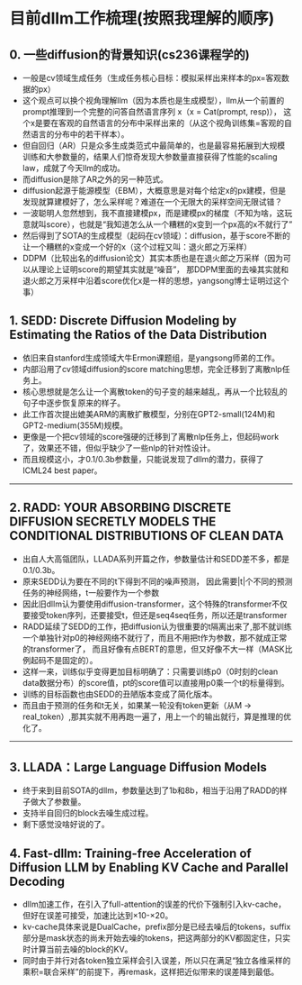 # 目前dllm工作梳理(按照我理解的顺序)

## 0. 一些diffusion的背景知识(cs236课程学的)

- 一般是cv领域生成任务（生成任务核心目标：模拟采样出来样本的px=客观数据的px）
- 这个观点可以换个视角理解llm（因为本质也是生成模型），llm从一个前置的prompt推理到一个完整的问答自然语言序列 x（x = Cat(prompt, resp)），
这个x是要在客观的自然语言的分布中采样出来的（从这个视角训练集=客观的自然语言的分布中的若干样本）。
- 但自回归（AR）只是众多生成类范式中最简单的，也是最容易拓展到大规模训练和大参数量的，结果人们惊奇发现大参数量直接获得了性能的scaling law，成就了今天llm的成功。
- 而diffusion是除了AR之外的另一种范式。
- diffusion起源于能源模型（EBM），大概意思是对每个给定x的px建模，但是发现就算建模好了，怎么采样呢？难道在一个无限大的采样空间无限试错？
- 一波聪明人忽然想到，我不直接建模px，而是建模px的梯度（不知为啥，这玩意就叫score），也就是“我知道怎么从一个糟糕的x变到一个px高的x不就行了”
- 然后得到了SOTA的生成模型（起码在cv领域）：diffusion，基于score不断的让一个糟糕的x变成一个好的x（这个过程又叫：退火郎之万采样）
- DDPM（比较出名的diffusion论文）其实本质也是在退火郎之万采样（因为可以从理论上证明score的期望其实就是“噪音”，
那DDPM里面的去噪其实就和退火郎之万采样中沿着score优化x是一样的思想，yangsong博士证明过这个事）


## 1. SEDD: Discrete Diffusion Modeling by Estimating the Ratios of the Data Distribution

- 依旧来自stanford生成领域大牛Ermon课题组，是yangsong师弟的工作。
- 内部沿用了cv领域diffusion的score matching思想，完全迁移到了离散nlp任务上。
- 核心思想就是怎么让一个离散token的句子变的越来越乱，再从一个比较乱的句子中逐步恢复原来的样子。
- 此工作首次提出媲美ARM的离散扩散模型，分别在GPT2-small(124M)和GPT2-medium(355M)规模。
- 更像是一个把cv领域的score强硬的迁移到了离散nlp任务上，但起码work了，效果还不错，但似乎缺少了一些nlp的针对性设计。
- 而且规模这小，才0.1/0.3b参数量，只能说发现了dllm的潜力，获得了ICML24 best paper。
---

## 2. RADD: YOUR ABSORBING DISCRETE DIFFUSION SECRETLY MODELS THE CONDITIONAL DISTRIBUTIONS OF CLEAN DATA

- 出自人大高瓴团队，LLADA系列开篇之作，参数量估计和SEDD差不多，都是0.1/0.3b。
- 原来SEDD认为要在不同的t下得到不同的噪声预测， 因此需要|t|个不同的预测任务的神经网络，t一般要作为一个参数
- 因此旧dllm认为要使用diffusion-transformer，这个特殊的transformer不仅要接受token序列，还要接受t，但还是seq4seq任务，所以还是transformer
- RADD延续了SEDD的工作，把diffusion认为很重要的t隔离出来了,那不就训练一个单独针对p0的神经网络不就行了，而且不用把t作为参数，那不就成正常的transformer了，
而且好像有点BERT的意思，但又好像不大一样（MASK比例起码不是固定的）。
- 这样一来，训练似乎变得更加目标明确了：只需要训练p0（0时刻的clean data数据分布）的score值，pt的score值可以直接用p0乘一个t的标量得到。
- 训练的目标函数也由SEDD的丑陋版本变成了简化版本。
- 而且由于预测的任务和t无关，如果某一轮没有token更新（从M -> real_token）,那其实就不用再跑一遍了，用上一个的输出就行，算是推理的优化了。

---

## 3. LLADA：Large Language Diffusion Models

- 终于来到目前SOTA的dllm，参数量达到了1b和8b，相当于沿用了RADD的样子做大了参数量。
- 支持半自回归的block去噪生成过程。
- 剩下感觉没啥好说的了。


## 4. Fast-dllm: Training-free Acceleration of Diffusion LLM by Enabling KV Cache and Parallel Decoding

- dllm加速工作，在引入了full-attention的误差的代价下强制引入kv-cache，但好在误差可接受，加速比达到×10-×20。
- kv-cache具体来说是DualCache，prefix部分是已经去噪后的tokens，suffix部分是mask状态的尚未开始去噪的tokens，把这两部分的KV都固定住，只实时计算当前去噪的block的KV。
- 同时由于并行对各token独立采样会引入误差，所以只在满足“独立各维采样的乘积=联合采样”的前提下，再remask，这样把近似带来的误差降到最低。
